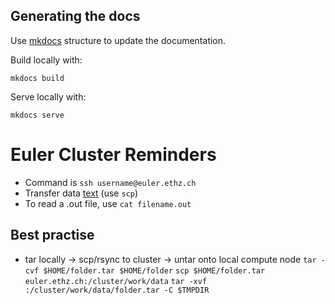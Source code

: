 ## Generating the docs

Use [mkdocs](http://www.mkdocs.org/) structure to update the documentation.

Build locally with:

    mkdocs build

Serve locally with:

    mkdocs serve

# Euler Cluster Reminders

- Command is `ssh username@euler.ethz.ch`
- Transfer data [text](https://scicomp.ethz.ch/wiki/Storage_and_data_transfer) (use `scp`)
- To read a .out file, use `cat filename.out`

## Best practise

- tar locally -> scp/rsync to cluster -> untar onto local compute node
  `tar -cvf $HOME/folder.tar $HOME/folder`
  `scp $HOME/folder.tar euler.ethz.ch:/cluster/work/data`
  `tar -xvf :/cluster/work/data/folder.tar -C $TMPDIR`
